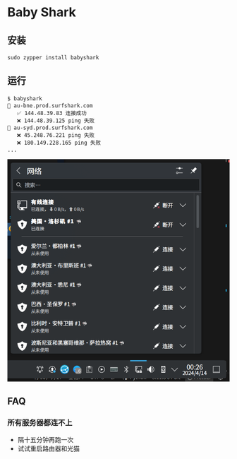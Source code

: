 # Baby Shark

## 安装

```
sudo zypper install babyshark
```

## 运行

```
$ babyshark
📡 au-bne.prod.surfshark.com
   ✅ 144.48.39.83 连接成功
   ❌ 144.48.39.125 ping 失败
📡 au-syd.prod.surfshark.com
   ❌ 45.248.76.221 ping 失败
   ❌ 180.149.228.165 ping 失败
...
```

![Screenshot](./screenshot.png)

## FAQ

### 所有服务器都连不上

- 隔十五分钟再跑一次
- 试试重启路由器和光猫
